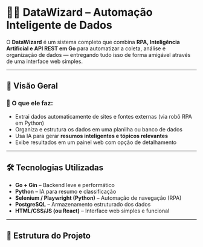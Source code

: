 # 🧙‍♂️ DataWizard – Automação Inteligente de Dados

O **DataWizard** é um sistema completo que combina **RPA, Inteligência Artificial e API REST em Go** para automatizar a coleta, análise e organização de dados — entregando tudo isso de forma amigável através de uma interface web simples.

---

## 🚀 Visão Geral

### 🎯 O que ele faz:
- Extrai dados automaticamente de sites e fontes externas (via robô RPA em Python)
- Organiza e estrutura os dados em uma planilha ou banco de dados
- Usa IA para gerar **resumos inteligentes e tópicos relevantes**
- Exibe resultados em um painel web com opção de detalhamento

---

## 🛠️ Tecnologias Utilizadas

- **Go + Gin** – Backend leve e performático
- **Python** – IA para resumo e classificação
- **Selenium / Playwright (Python)** – Automação de navegação (RPA)
- **PostgreSQL** – Armazenamento estruturado dos dados
- **HTML/CSS/JS (ou React)** – Interface web simples e funcional

---

## 🧱 Estrutura do Projeto

